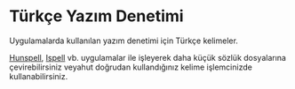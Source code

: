 # Türkçe Yazım Denetimi

Uygulamalarda kullanılan yazım denetimi için Türkçe kelimeler.

[Hunspell](http://hunspell.github.io/), [Ispell](https://www.gnu.org/software/ispell/) vb. uygulamalar ile işleyerek daha küçük sözlük dosyalarına çevirebilirsiniz 
veyahut doğrudan kullandığınız kelime işlemcinizde kullanabilirsiniz.

